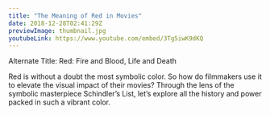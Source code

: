 ```yaml
---
title: "The Meaning of Red in Movies"
date: 2018-12-28T02:41:29Z
previewImage: thumbnail.jpg
youtubeLink: https://www.youtube.com/embed/3Tg5iwK9dKQ
---
```


Alternate Title: Red: Fire and Blood, Life and Death

Red is without a doubt the most symbolic color. So how do filmmakers use it to elevate the visual impact of their movies? Through the lens of the symbolic masterpiece Schindler’s List, let’s explore all the history and power packed in such a vibrant color.